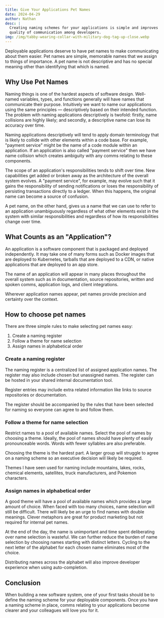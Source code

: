 ```yaml
---
title: Give Your Applications Pet Names
date: 2024-04-29
author: Nathan
desc: |
  Creating naming schemes for your applications is simple and improves the
  quality of communication among developers.
img: /img/tabby-wearing-collar-with-military-dog-tag-up-close.webp
---
```


Deployable applications deserve to have pet names to make communicating about
them easier. Pet names are simple, memorable names that we assign to things of
importance. A pet name is not descriptive and has no special meaning other than
identifying that which is named.

## Why Use Pet Names

Naming things is one of the hardest aspects of software design. Well-named
variables, types, and functions generally will have names that communicate
their purpose. Intuitively we want to name our applications using the same
principles — descriptively based on their intended function. The problem with
naming applications descriptively is twofold: firstly, name collisions are
highly likely; and secondly, a descriptive name can lose its accuracy over
time.

Naming applications descriptively will tend to apply domain terminology that is
likely to collide with other elements within a code base. For example, "payment
service" might be the name of a code module within an application. If an
application is also called "payment service" then we have name collision which
creates ambiguity with any comms relating to these components.

The scope of an application's responsibilities tends to shift over time. New
capabilities get added or broken away as the architecture of the overall system
evolves. A "payment service", for example, may evolve such that it gains the
responsibility of sending notifications or loses the responsibility of
persisting transactions directly to a ledger. When this happens, the original
name can become a source of confusion.

A pet name, on the other hand, gives us a name that we can use to refer to an
application unambiguously regardless of what other elements exist in the system
with similar responsibilities and regardless of how its responsibilities change
over time.

## What Counts as an "Application"?

An application is a software component that is packaged and deployed
independently. It may take one of many forms such as Docker images that are
deployed to Kubernetes, tarballs that are deployed to a CDN, or native
applications that are deployed to an app store.

The name of an application will appear in many places throughout the overall
system such as in documentation, source repositories, written and spoken comms,
application logs, and client integrations.

Wherever application names appear, pet names provide precision and certainty
over the context.

## How to choose pet names

There are three simple rules to make selecting pet names easy:

1. Create a naming register
2. Follow a theme for name selection
3. Assign names in alphabetical order

### Create a naming register

The naming register is a centralized list of assigned application names. The
register may also include chosen but unassigned names. The register can be
hosted in your shared internal documentation tool.

Register entries may include extra related information like links to source
repositories or documentation.

The register should be accompanied by the rules that have been selected for
naming so everyone can agree to and follow them.

### Follow a theme for name selection

Restrict names to a pool of available names. Select the pool of names by
choosing a theme. Ideally, the pool of names should have plenty of easily
pronounceable words. Words with fewer syllables are also preferable.

Choosing the theme is the hardest part. A larger group will struggle to agree
on a naming scheme so an executive decision will likely be required.

Themes I have seen used for naming include mountains, lakes, rocks, chemical
elements, satellites, truck manufacturers, and Pokemon characters.

### Assign names in alphabetical order

A good theme will have a pool of available names which provides a large amount
of choice. When faced with too many choices, name selection will still be
difficult. There will likely be an urge to find names with double meanings.
Clever metaphors are great for product marketing but not required for internal
pet names.

At the end of the day, the name is unimportant and time spent deliberating over
name selection is wasteful. We can further reduce the burden of name selection
by choosing names starting with distinct letters. Cycling to the next letter of
the alphabet for each chosen name eliminates most of the choice.

Distributing names across the alphabet will also improve developer experience
when using auto-completion.

## Conclusion

When building a new software system, one of your first tasks should be to
define the naming scheme for your deployable components. Once you have a naming
scheme in place, comms relating to your applications become clearer and your
colleagues will love you for it.


